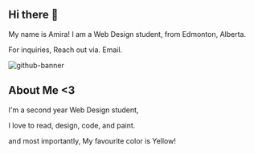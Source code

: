 ## Hi there 👋

My name is Amira!
I am a Web Design student, from Edmonton, Alberta.

For inquiries, Reach out via. Email. 

![github-banner](https://github.com/user-attachments/assets/065a5244-19a8-4a72-b8e5-b0266af28fa5)
## About Me <3

I'm a second year Web Design student,

I love to read, design, code, and paint.

and most importantly,
My favourite color is Yellow!




<!--
**amqstu/amqstu** is a ✨ _special_ ✨ repository because its `README.md` (this file) appears on your GitHub profile.

Here are some ideas to get you started:

- 🔭 I’m currently working on ...
- 🌱 I’m currently learning ...
- 👯 I’m looking to collaborate on ...
- 🤔 I’m looking for help with ...
- 💬 Ask me about ...
- 📫 How to reach me: ...
- 😄 Pronouns: ...
- ⚡ Fun fact: ...
-->
